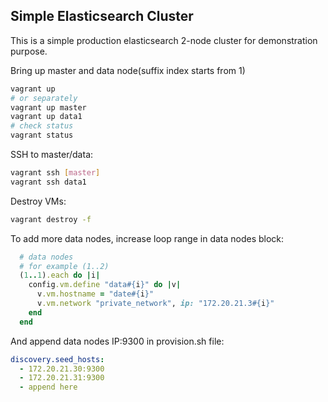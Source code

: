 ## Simple Elasticsearch Cluster

This is a simple production elasticsearch 2-node cluster for demonstration purpose.

Bring up master and data node(suffix index starts from 1)
```bash
vagrant up
# or separately
vagrant up master
vagrant up data1
# check status
vagrant status
```
SSH to master/data:
```bash
vagrant ssh [master]
vagrant ssh data1
```
Destroy VMs:
```bash
vagrant destroy -f
```

To add more data nodes, increase loop range in data nodes block: 
```ruby
  # data nodes
  # for example (1..2)
  (1..1).each do |i|
    config.vm.define "data#{i}" do |v|
      v.vm.hostname = "date#{i}"
      v.vm.network "private_network", ip: "172.20.21.3#{i}"
    end
  end
```
And append data nodes IP:9300 in provision.sh file: 
```yaml
discovery.seed_hosts:
  - 172.20.21.30:9300
  - 172.20.21.31:9300
  - append here
```
